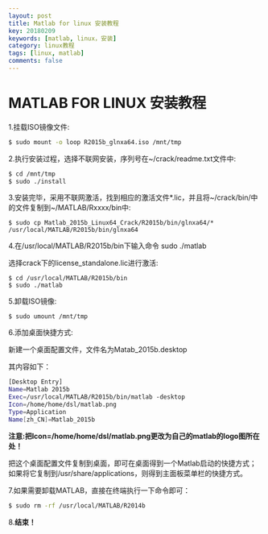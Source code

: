 ```yaml
---
layout: post
title: Matlab for linux 安装教程
key: 20180209
keywords: [matlab, linux，安装]   
category: linux教程
tags: [linux, matlab]
comments: false
---
```


# MATLAB FOR LINUX 安装教程
1.挂载ISO镜像文件:

```bash
$ sudo mount -o loop R2015b_glnxa64.iso /mnt/tmp
```

<!--more-->
2.执行安装过程，选择不联网安装，序列号在~/crack/readme.txt文件中:

```bash
$ cd /mnt/tmp
$ sudo ./install
```
3.安装完毕，采用不联网激活，找到相应的激活文件*.lic，并且将~/crack/bin/中的文件复制到~/MATLAB/Rxxxx/bin中:

```shell
$ sudo cp Matlab_2015b_Linux64_Crack/R2015b/bin/glnxa64/* /usr/local/MATLAB/R2015b/bin/glnxa64
```
4.在/usr/local/MATLAB/R2015b/bin下输入命令 sudo ./matlab

选择crack下的license_standalone.lic进行激活:
```shell
$ cd /usr/local/MATLAB/R2015b/bin
$ sudo ./matlab
```

5.卸载ISO镜像:
```
$ sudo umount /mnt/tmp
```
6.添加桌面快捷方式:

新建一个桌面配置文件，文件名为Matab_2015b.desktop

其内容如下：
```bash
[Desktop Entry]
Name=Matlab 2015b
Exec=/usr/local/MATLAB/R2015b/bin/matlab -desktop
Icon=/home/home/dsl/matlab.png
Type=Application
Name[zh_CN]=Matlab_2015b
```
**注意:把Icon=/home/home/dsl/matlab.png更改为自己的matlab的logo图所在处！**

把这个桌面配置文件复制到桌面，即可在桌面得到一个Matlab启动的快捷方式；
如果将它复制到/usr/share/applications，则得到主面板菜单栏的快捷方式。


7.如果需要卸载MATLAB，直接在终端执行一下命令即可：
```bash
$ sudo rm -rf /usr/local/MATLAB/R2014b
```


8.**结束！**